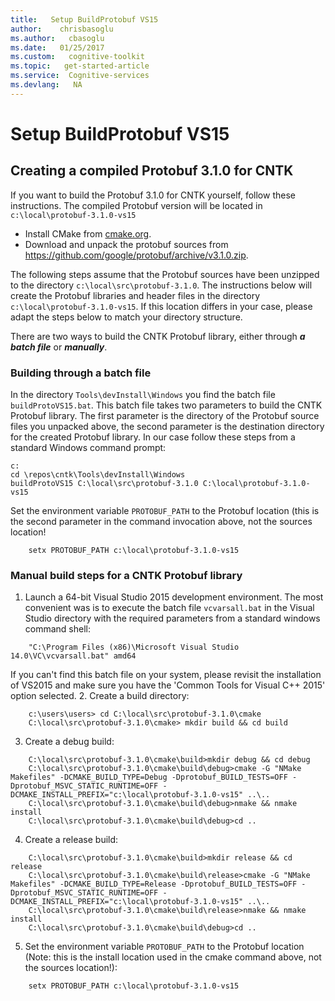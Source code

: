 ```yaml
---
title:   Setup BuildProtobuf VS15
author:    chrisbasoglu
ms.author:   cbasoglu
ms.date:   01/25/2017
ms.custom:   cognitive-toolkit
ms.topic:   get-started-article
ms.service:  Cognitive-services
ms.devlang:   NA
---
```


# Setup BuildProtobuf VS15

## Creating a compiled Protobuf 3.1.0 for CNTK

If you want to build the Protobuf 3.1.0 for CNTK yourself, follow these instructions. The compiled Protobuf version will be located in `c:\local\protobuf-3.1.0-vs15`

* Install CMake from [cmake.org](https://cmake.org/download/).
* Download and unpack the protobuf sources from https://github.com/google/protobuf/archive/v3.1.0.zip.

The following steps assume that the Protobuf sources have been unzipped to the directory `c:\local\src\protobuf-3.1.0`. The instructions below will create the Protobuf libraries and header files in the directory `c:\local\protobuf-3.1.0-vs15`. If this location differs in your case, please adapt the steps below to match your directory structure.

There are two ways to build the CNTK Protobuf library, either through ***a batch file*** or ***manually***.

### Building through a batch file

In the directory `Tools\devInstall\Windows` you find the batch file `buildProtoVS15.bat`. This batch file takes two parameters to build the CNTK Protobuf library. The first parameter is the directory of the Protobuf source files you unpacked above, the second parameter is the destination directory for the created Protobuf library. In our case follow these steps from a standard Windows command prompt:
```
c:
cd \repos\cntk\Tools\devInstall\Windows
buildProtoVS15 C:\local\src\protobuf-3.1.0 C:\local\protobuf-3.1.0-vs15
```
Set the environment variable `PROTOBUF_PATH` to the Protobuf location (this is the second parameter in the command invocation above, not the sources location!
```
    setx PROTOBUF_PATH c:\local\protobuf-3.1.0-vs15
```

### Manual build steps for a CNTK Protobuf library

1. Launch a 64-bit Visual Studio 2015 development environment. The most convenient was is to execute the batch file `vcvarsall.bat` in the Visual Studio directory with the required parameters from a standard windows command shell:
```
    "C:\Program Files (x86)\Microsoft Visual Studio 14.0\VC\vcvarsall.bat" amd64
```
If you can't find this batch file on your system, please revisit the installation of VS2015 and make sure you have the 'Common Tools for Visual C++ 2015' option selected.
2. Create a build directory:  
```
    c:\users\users> cd C:\local\src\protobuf-3.1.0\cmake
    C:\local\src\protobuf-3.1.0\cmake> mkdir build && cd build
```
3. Create a debug build: 
```
    C:\local\src\protobuf-3.1.0\cmake\build>mkdir debug && cd debug
    C:\local\src\protobuf-3.1.0\cmake\build\debug>cmake -G "NMake Makefiles" -DCMAKE_BUILD_TYPE=Debug -Dprotobuf_BUILD_TESTS=OFF -Dprotobuf_MSVC_STATIC_RUNTIME=OFF -DCMAKE_INSTALL_PREFIX="c:\local\protobuf-3.1.0-vs15" ..\..
    C:\local\src\protobuf-3.1.0\cmake\build\debug>nmake && nmake install
    C:\local\src\protobuf-3.1.0\cmake\build\debug>cd ..
```
4. Create a release build:
```
    C:\local\src\protobuf-3.1.0\cmake\build>mkdir release && cd release
    C:\local\src\protobuf-3.1.0\cmake\build\release>cmake -G "NMake Makefiles" -DCMAKE_BUILD_TYPE=Release -Dprotobuf_BUILD_TESTS=OFF -Dprotobuf_MSVC_STATIC_RUNTIME=OFF -DCMAKE_INSTALL_PREFIX="c:\local\protobuf-3.1.0-vs15" ..\..
    C:\local\src\protobuf-3.1.0\cmake\build\release>nmake && nmake install
    C:\local\src\protobuf-3.1.0\cmake\build\debug>cd ..
```
5. Set the environment variable `PROTOBUF_PATH` to the Protobuf location (Note: this is the install location used in the cmake command above, not the sources location!):
```
    setx PROTOBUF_PATH c:\local\protobuf-3.1.0-vs15
```
